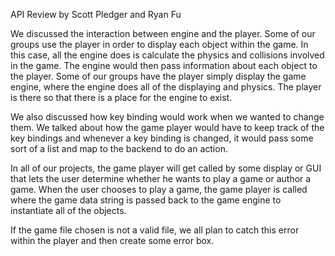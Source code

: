API Review 
by Scott Pledger and Ryan Fu

We discussed the interaction between engine and the player. Some of our groups use the player in order to display each object within the game. In this case, all the engine does is calculate the physics and collisions involved in the game. The engine would then pass information about each object to the player. Some of our groups have the player simply display the game engine, where the engine does all of the displaying and physics. The player is there so that there is a place for the engine to exist.
 
We also discussed how key binding would work when we wanted to change them. We talked about how the game player would have to keep track of the key bindings and whenever a key binding is changed, it would pass some sort of a list and map to the backend to do an action.
 
In all of our projects, the game player will get called by some display or GUI that lets the user determine whether he wants to play a game or author a game. When the user chooses to play a game, the game player is called where the game data string is passed back to the game engine to instantiate all of the objects.
 
If the game file chosen is not a valid file, we all plan to catch this error within the player and then create some error box.